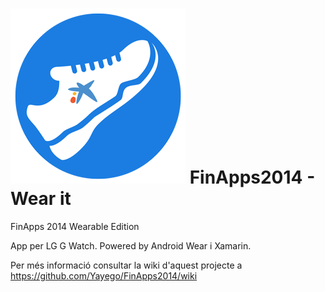![Logo](https://github.com/Yayego/FinApps2014/blob/HeronPC/Screenshots/scsht1.png) FinApps2014 - Wear it
===========

FinApps 2014 Wearable Edition

App per LG G Watch. Powered by Android Wear i Xamarin.

Per més informació consultar la wiki d'aquest projecte a https://github.com/Yayego/FinApps2014/wiki
